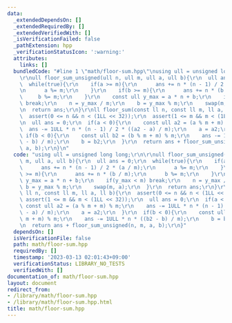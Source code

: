 ```yaml
---
data:
  _extendedDependsOn: []
  _extendedRequiredBy: []
  _extendedVerifiedWith: []
  _isVerificationFailed: false
  _pathExtension: hpp
  _verificationStatusIcon: ':warning:'
  attributes:
    links: []
  bundledCode: "#line 1 \"math/floor-sum.hpp\"\nusing ull = unsigned long long;\r\n\
    \r\null floor_sum_unsigned(ull n, ull m, ull a, ull b){\r\n  ull ans = 0;\r\n\
    \  while(true){\r\n    if(a >= m){\r\n      ans += n * (n - 1) / 2 * (a / m);\r\
    \n      a %= m;\r\n    }\r\n    if(b >= m){\r\n      ans += n * (b / m);\r\n \
    \     b %= m;\r\n    }\r\n    const ull y_max = a * n + b;\r\n    if(y_max < m)\
    \ break;\r\n    n = y_max / m;\r\n    b = y_max % m;\r\n    swap(m, a);\r\n  }\r\
    \n  return ans;\r\n}\r\nll floor_sum(const ll n, const ll m, ll a, ll b){\r\n\
    \  assert(0 <= n && n < (1LL << 32));\r\n  assert(1 <= m && m < (1LL << 32));\r\
    \n  ull ans = 0;\r\n  if(a < 0){\r\n    const ull a2 = (a % m + m) % m;\r\n  \
    \  ans -= 1ULL * n * (n - 1) / 2 * ((a2 - a) / m);\r\n    a = a2;\r\n  }\r\n \
    \ if(b < 0){\r\n    const ull b2 = (b % m + m) % m;\r\n    ans -= 1ULL * n * ((b2\
    \ - b) / m);\r\n    b = b2;\r\n  }\r\n  return ans + floor_sum_unsigned(n, m,\
    \ a, b);\r\n}\n"
  code: "using ull = unsigned long long;\r\n\r\null floor_sum_unsigned(ull n, ull\
    \ m, ull a, ull b){\r\n  ull ans = 0;\r\n  while(true){\r\n    if(a >= m){\r\n\
    \      ans += n * (n - 1) / 2 * (a / m);\r\n      a %= m;\r\n    }\r\n    if(b\
    \ >= m){\r\n      ans += n * (b / m);\r\n      b %= m;\r\n    }\r\n    const ull\
    \ y_max = a * n + b;\r\n    if(y_max < m) break;\r\n    n = y_max / m;\r\n   \
    \ b = y_max % m;\r\n    swap(m, a);\r\n  }\r\n  return ans;\r\n}\r\nll floor_sum(const\
    \ ll n, const ll m, ll a, ll b){\r\n  assert(0 <= n && n < (1LL << 32));\r\n \
    \ assert(1 <= m && m < (1LL << 32));\r\n  ull ans = 0;\r\n  if(a < 0){\r\n   \
    \ const ull a2 = (a % m + m) % m;\r\n    ans -= 1ULL * n * (n - 1) / 2 * ((a2\
    \ - a) / m);\r\n    a = a2;\r\n  }\r\n  if(b < 0){\r\n    const ull b2 = (b %\
    \ m + m) % m;\r\n    ans -= 1ULL * n * ((b2 - b) / m);\r\n    b = b2;\r\n  }\r\
    \n  return ans + floor_sum_unsigned(n, m, a, b);\r\n}"
  dependsOn: []
  isVerificationFile: false
  path: math/floor-sum.hpp
  requiredBy: []
  timestamp: '2023-03-13 02:01:43+09:00'
  verificationStatus: LIBRARY_NO_TESTS
  verifiedWith: []
documentation_of: math/floor-sum.hpp
layout: document
redirect_from:
- /library/math/floor-sum.hpp
- /library/math/floor-sum.hpp.html
title: math/floor-sum.hpp
---
```

